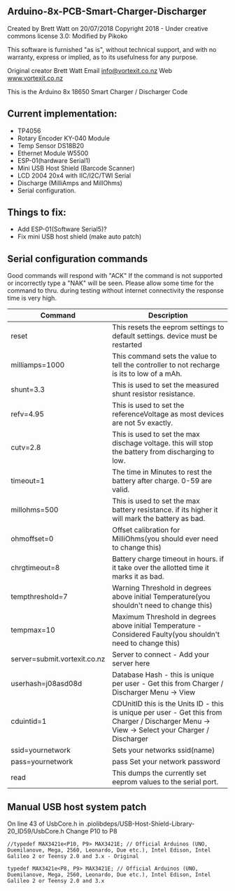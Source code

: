 Arduino-8x-PCB-Smart-Charger-Discharger
---------------------------------------------------------------------------
Created by Brett Watt on 20/07/2018
Copyright 2018 - Under creative commons license 3.0:
Modified by Pikoko

This software is furnished "as is", without technical support, and with no
warranty, express or implied, as to its usefulness for any purpose.

Original creator Brett Watt
Email info@vortexit.co.nz
Web www.vortexit.co.nz

This is the Arduino 8x 18650 Smart Charger / Discharger Code

## Current implementation:
- TP4056
- Rotary Encoder KY-040 Module
- Temp Sensor DS18B20
- Ethernet Module W5500
- ESP-01(hardware Serial1)
- Mini USB Host Shield (Barcode Scanner)
- LCD 2004 20x4 with IIC/I2C/TWI Serial
- Discharge (MilliAmps and MillOhms)
- Serial configuration.

## Things to fix:
- Add ESP-01(Software Serial5)?
- Fix mini USB host shield (make auto patch)

## Serial configuration commands
Good commands will respond with "ACK"
If the command is not supported or incorrectly type a "NAK" will be seen.
Please allow some time for the command to thru. during testing without internet connectivity the response time is very high.

|Command| Description|
|-------|------------|
|reset  |This resets the eeprom settings to default settings. device must be restarted|
|milliamps=1000|   This command sets the value to tell the controller to not recharge is its to low of a mAh.|
|shunt=3.3|   This is used to set the measured shunt resistor resistance.|
|refv=4.95|        This is used to set the referenceVoltage as most devices are not 5v exactly.|
|cutv=2.8|  This is used to set the max dischage voltage. this will stop the battery from discharging to low.|
|timeout=1| The time in Minutes to rest the battery after charge. 0-59 are valid.|
|millohms=500| This is used to set the max battery resistance. if its higher it will mark the battery as bad.|
|ohmoffset=0| Offset calibration for MilliOhms(you should ever need to change this)|
|chrgtimeout=8| Battery charge timeout in hours. if it take over the allotted time it marks it as bad.|
|tempthreshold=7| Warning Threshold in degrees above initial Temperature(you shouldn't need to change this)|
|tempmax=10| Maximum Threshold in degrees above initial Temperature - Considered Faulty(you shouldn't need to change this)|
|server=submit.vortexit.co.nz| Server to connect - Add your server here|
|userhash=j08asd08d| Database Hash - this is unique per user - Get this from Charger / Discharger Menu -> View|
|cduintid=1| CDUnitID this is the Units ID - this is unique per user - Get this from Charger / Discharger Menu -> View -> Select your Charger / Discharger|
|ssid=yournetwork| Sets your networks ssid(name)|
|pass=yournetwork| pass Set your network password|
|read| This dumps the currently set eeprom values to the serial port.|



## Manual USB host system patch


On line 43 of UsbCore.h in .piolibdeps/USB-Host-Shield-Library-20_ID59/UsbCore.h
Change  P10 to P8
```
//typedef MAX3421e<P10, P9> MAX3421E; // Official Arduinos (UNO, Duemilanove, Mega, 2560, Leonardo, Due etc.), Intel Edison, Intel Galileo 2 or Teensy 2.0 and 3.x - Original

typedef MAX3421e<P8, P9> MAX3421E; // Official Arduinos (UNO, Duemilanove, Mega, 2560, Leonardo, Due etc.), Intel Edison, Intel Galileo 2 or Teensy 2.0 and 3.x
```
